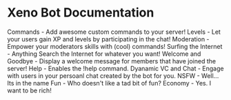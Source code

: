 # Xeno Bot Documentation
Commands	- Add awesome custom commands to your server!
Levels - Let your users gain XP and levels by participating in the chat!
Moderation -	Empower your moderators skills with (cool) commands!
Surfing the Internet - Anything	Search the Internet for whatever you want!
Welcome and Goodbye -	Display a welcome message for members that have joined the server!
Help -	Enables the !help command.
Dyanamic VC and Chat - Engage with users in your persoanl chat created by the bot for you.
NSFW - Well... Its in the name
Fun - Who doesn't like a tad bit of fun?
Economy - Yes. I want to be rich!
